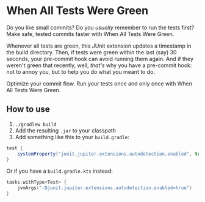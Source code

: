 # When All Tests Were Green

Do you like small commits? Do you _usually_ remember to run the tests first? Make safe, tested commits faster with When All Tests Were Green.

Whenever all tests are green, this JUnit extension updates a timestamp in the build directory. Then, if tests were green within the last (say) 30 seconds, your pre-commit hook can avoid running them again. And if they weren't green that recently, well, _that's_ why you have a pre-commit hook: not to annoy you, but to help you do what you meant to do.

Optimize your commit flow. Run your tests once and only once with When All Tests Were Green.

## How to use

1. `./gradlew build`
2. Add the resulting `.jar` to your classpath
3. Add something like this to your `build.gradle`:

```groovy
test {
    systemProperty("junit.jupiter.extensions.autodetection.enabled", true)
}
```

Or if you have a `build.gradle.kts` instead:

```kotlin
tasks.withType<Test> {
    jvmArgs("-Djunit.jupiter.extensions.autodetection.enabled=true")
}
```
